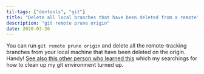 ```yaml
---
til-tags: ["devtools", "git"]
title: "Delete all local branches that have been deleted from a remote"
description: "git remote prune origin"
date: 2020-03-26
---
```


You can run `git remote prune origin` and delete all the remote-tracking branches from your local machine that have been deleted on the origin. Handy! [See also this other person who learned this](https://bruck.me/2016/01/04/git-command-of-the-day-git-remote-prune/) which my searchings for how to clean up my git environment turned up.


